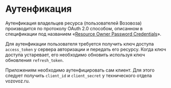 # Аутенфикация

Аутенфикация владельцев ресурса (пользователей Возовоза) производится по протоколу OAuth 2.0 способом,
описанном в спецификации под названием «[Resource Owner Password Credentials](http://tools.ietf.org/html/draft-ietf-oauth-v2-21#section-4.3)».

Для аутенфикации пользователя требуется получить ключ доступа `access_token` у сервера авторизации и передать его ресурсу. Когда ключ доступа устаревает, его необходимо обновить используя ключ обновления `refresh_token`.

Приложениям необходимо аутенфицировать сам клиент. Для этого следует получить `client_id` и `client_secret` у технического отдела vozovoz.ru.
